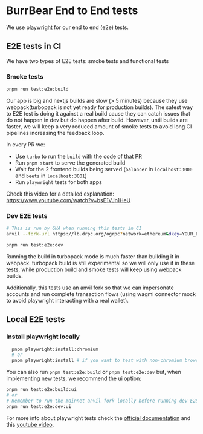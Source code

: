# BurrBear End to End tests

We use [playwright](https://playwright.dev/) for our end to end (e2e) tests.

## E2E tests in CI

We have two types of E2E tests: smoke tests and functional tests

### Smoke tests

```bash
pnpm run test:e2e:build
```

Our app is big and nextjs builds are slow (> 5 minutes) because they use webpack(turbopack is not
yet ready for production builds). The safest way to E2E test is doing it against a real build cause
they can catch issues that do not happen in dev but do happen after build. However, until builds are
faster, we will keep a very reduced amount of smoke tests to avoid long CI pipelines increasing the
feedback loop.

In every PR we:

- Use `turbo` to run the `build` with the code of that PR
- Run `pnpm start` to serve the generated build
- Wait for the 2 frontend builds being served (`balancer` in `localhost:3000` and `beets` in
  `localhost:3001`)
- Run `playwright` tests for both apps

Check this video for a detailed explanation: https://www.youtube.com/watch?v=bsE1VJn1HeU

### Dev E2E tests

```bash
# This is run by GHA when running this tests in CI
anvil --fork-url https://lb.drpc.org/ogrpc?network=ethereum&dkey=YOUR_LOCAL_NEXT_PRIVATE_DRPC_KEY --port 8545
```

```bash
pnpm run test:e2e:dev
```

Running the build in turbopack mode is much faster than building it in webpack. turbopack build is
still experimental so we will only use it in these tests, while production build and smoke tests
will keep using webpack builds.

Additionally, this tests use an anvil fork so that we can impersonate accounts and run complete
transaction flows (using wagmi connector mock to avoid playwright interacting with a real wallet).

## Local E2E tests

### Install playwright locally

```bash
  pnpm playwright:install:chromium
  # or
  pnpm playwright:install # if you want to test with non-chromium browsers locally
```

You can also run `pnpm test:e2e:build` or `pnpm test:e2e:dev` but, when implementing new tests, we
recommend the ui option:

```bash
pnpm run test:e2e:build:ui
# or
# Remember to run the mainnet anvil fork locally before running dev E2E tests.
pnpm run test:e2e:dev:ui
```

For more info about playwright tests check the [official documentation](https://playwright.dev/) and
this [youtube video](https://www.youtube.com/watch?v=lcHaBZKuPdk).
